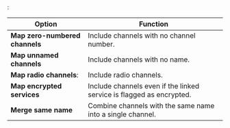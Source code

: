 :

Option                         | Function
-------------------------------|-------------
**Map zero-numbered channels** | Include channels with no channel number.
**Map unnamed channels**       | Include channels with no name. 
**Map radio channels**:        | Include radio channels. 
**Map encrypted services**     | Include channels even if the linked service is flagged as encrypted. 
**Merge same name**            | Combine channels with the same name into a single channel.
